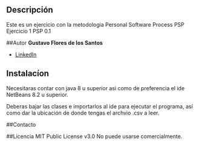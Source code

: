 ## Descripción 

Este es un ejercicio con la metodologia Personal Software Process PSP
 Ejercicio 1
 PSP 0.1
 
 ##Autor
 **Gustavo Flores de los Santos**
 
 * [LinkedIn](https://www.linkedin.com/gflosant)
 
 ## Instalacíon
 Necesitaras  contar con java 8 u superior asi como de preferencia
el ide NetBeans 8.2 u superior.

Deberas bajar las clases e importarlos al ide para ejecutar el programa,
así como dar la ubicación de donde tengas el archvio .csv a leer.

##Contacto


##Licencia
MIT Public License v3.0
No puede usarse comercialmente.
